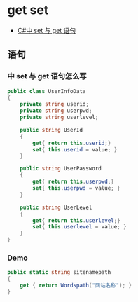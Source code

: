 # get set

- [C#中 set 与 get 语句](https://zhidao.baidu.com/question/490736754188972092.html)

## 语句

### 中 set 与 get 语句怎么写

```C#
public class UserInfoData
{
    private string userid;
    private string userpwd;
    private string userlevel;

    public string UserId
    {
        get{ return this.userid;}
        set{ this.userid = value; }
    }

    public string UserPassword
    {
        get{ return this.userpwd;}
        set{ this.userpwd = value; }
    }

    public string UserLevel
    {
        get{ return this.userlevel;}
        set{ this.userlevel = value; }
    }
}
```

### Demo

```C#
public static string sitenamepath
{
    get { return Wordspath("网站名称"); }
}
```
